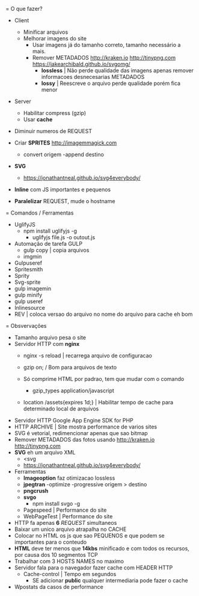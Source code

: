 = O que fazer?

  - Client
    - Minificar arquivos
    - Melhorar imagens do site
      - Usar imagens já do tamanho correto, tamanho necessário a mais.
      - Remover METADADOS http://kraken.io http://tinypng.com https://jakearchibald.github.io/svgomg/
        - **lossless** | Não perde qualidade das imagens apenas remover informacoes desnecesarias METADADOS
        - **lossy** | Reescreve o arquivo perde qualidade porém fica menor


  - Server
    - Habilitar compress (gzip)
    - Usar **cache**

  - Diminuir numeros de REQUEST
  - Criar **SPRITES** http://imagemmagick.com
    - convert origem -append destino
  - **SVG**
    - https://jonathantneal.github.io/svg4everybody/
  - **Inline** com JS importantes e pequenos
  - **Paralelizar** REQUEST, mude o hostname


= Comandos / Ferramentas
  - UglifyJS
    - npm install uglifyjs -g
      - uglifyjs file.js -o outout.js
  - Automação de tarefa GULP
    - gulp copy | copia arquivos
    - imgmin
  - Gulpuseref
  - Spritesmith
  - Sprity
  - Svg-sprite
  - gulp imagemin
  - gulp minify
  - gulp useref
  - Inlinesource
  - REV | coloca versao do arquivo no nome do arquivo para cache eh bom

= Obsvervações

  - Tamanho arquivo pesa o site
  - Servidor HTTP com **nginx**
    - nginx -s reload | recarrega arquivo de configuracao
    - gzip on; / Bom para arquivos de texto
    - Só comprime HTML por padrao, tem que mudar com o comando
      - gzip_types application/javascript

    - location /assets{expires 1d;} | Habilitar tempo de cache para determinado local de arquivos
  - Servidor HTTP Google App Engine SDK for PHP
  - HTTP ARCHIVE | Site mostra performance de varios sites
  - SVG é vetorial, redimencionar apenas que sao bitmap
  - Remover METADADOS das fotos usando http://kraken.io http://tinypng.com
  - **SVG** eh um arquivo XML
    - <svg<defs><symbol id=""></symbol></defs></svg>
    - https://jonathantneal.github.io/svg4everybody/
  - Ferramentas
    - **Imageoption** faz otimizacao lossless
    - **jpegtran** -optimize -progressive origem > destino
    - **pngcrush**
    - **svgo**
      - npm install svgo -g
    - Pagespeed | Performance do site
    - WebPageTest | Performance do site
  - HTTP fa apenas **6** _REQUEST_ simultaneos
  - Baixar um unico arquivo atrapalha no CACHE
  - Colocar no HTML os js que sao PEQUENOS e que podem se importantes para o conteudo
  - **HTML** deve ter menos que **14kbs** minificado e com todos os recursos, por causa dos 10 segmentos TCP
  - Trabalhar com 3 HOSTS NAMES no maximo
  - Servidor fala para o navegador fazer cache com HEADER HTTP
    - Cache-control | Tempo em segundos
      - SE adicionar **public** qualquer intermediaria pode fazer o cache
  - Wpostats da casos de performance
